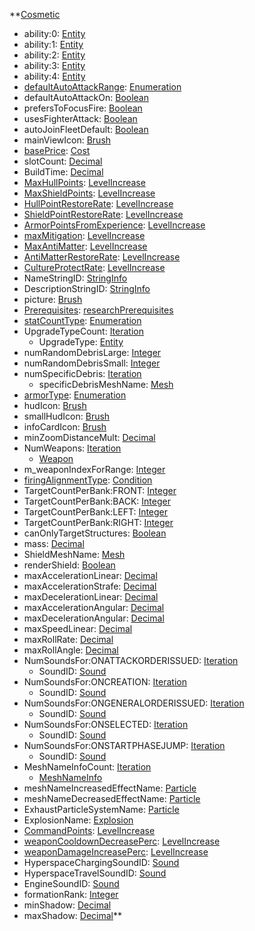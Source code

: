 **[Cosmetic](RebellionCosmetic.md)
  * ability:0: [Entity](Entity.md)
  * ability:1: [Entity](Entity.md)
  * ability:2: [Entity](Entity.md)
  * ability:3: [Entity](Entity.md)
  * ability:4: [Entity](Entity.md)
  * [defaultAutoAttackRange](RebelliondefaultAutoAttackRange.md): [Enumeration](Enumeration.md)
  * defaultAutoAttackOn: [Boolean](Boolean.md)
  * prefersToFocusFire: [Boolean](Boolean.md)
  * usesFighterAttack: [Boolean](Boolean.md)
  * autoJoinFleetDefault: [Boolean](Boolean.md)
  * mainViewIcon: [Brush](Brush.md)
  * [basePrice](RebellionCost.md): [Cost](Cost.md)
  * slotCount: [Decimal](Decimal.md)
  * BuildTime: [Decimal](Decimal.md)
  * [MaxHullPoints](RebellionLevelIncrease.md): [LevelIncrease](LevelIncrease.md)
  * [MaxShieldPoints](RebellionLevelIncrease.md): [LevelIncrease](LevelIncrease.md)
  * [HullPointRestoreRate](RebellionLevelIncrease.md): [LevelIncrease](LevelIncrease.md)
  * [ShieldPointRestoreRate](RebellionLevelIncrease.md): [LevelIncrease](LevelIncrease.md)
  * [ArmorPointsFromExperience](RebellionLevelIncrease.md): [LevelIncrease](LevelIncrease.md)
  * [maxMitigation](RebellionLevelIncrease.md): [LevelIncrease](LevelIncrease.md)
  * [MaxAntiMatter](RebellionLevelIncrease.md): [LevelIncrease](LevelIncrease.md)
  * [AntiMatterRestoreRate](RebellionLevelIncrease.md): [LevelIncrease](LevelIncrease.md)
  * [CultureProtectRate](RebellionLevelIncrease.md): [LevelIncrease](LevelIncrease.md)
  * NameStringID: [StringInfo](StringInfo.md)
  * DescriptionStringID: [StringInfo](StringInfo.md)
  * picture: [Brush](Brush.md)
  * [Prerequisites](RebellionresearchPrerequisites.md): [researchPrerequisites](researchPrerequisites.md)
  * [statCountType](RebellionstatCountType.md): [Enumeration](Enumeration.md)
  * UpgradeTypeCount: [Iteration](Iteration.md)
    * UpgradeType: [Entity](Entity.md)
  * numRandomDebrisLarge: [Integer](Integer.md)
  * numRandomDebrisSmall: [Integer](Integer.md)
  * numSpecificDebris: [Iteration](Iteration.md)
    * specificDebrisMeshName: [Mesh](Mesh.md)
  * [armorType](RebellionarmorType.md): [Enumeration](Enumeration.md)
  * hudIcon: [Brush](Brush.md)
  * smallHudIcon: [Brush](Brush.md)
  * infoCardIcon: [Brush](Brush.md)
  * minZoomDistanceMult: [Decimal](Decimal.md)
  * NumWeapons: [Iteration](Iteration.md)
    * [Weapon](RebellionWeapon.md)
  * m\_weaponIndexForRange: [Integer](Integer.md)
  * [firingAlignmentType](RebellionfiringAlignmentType.md): [Condition](Condition.md)
  * TargetCountPerBank:FRONT: [Integer](Integer.md)
  * TargetCountPerBank:BACK: [Integer](Integer.md)
  * TargetCountPerBank:LEFT: [Integer](Integer.md)
  * TargetCountPerBank:RIGHT: [Integer](Integer.md)
  * canOnlyTargetStructures: [Boolean](Boolean.md)
  * mass: [Decimal](Decimal.md)
  * ShieldMeshName: [Mesh](Mesh.md)
  * renderShield: [Boolean](Boolean.md)
  * maxAccelerationLinear: [Decimal](Decimal.md)
  * maxAccelerationStrafe: [Decimal](Decimal.md)
  * maxDecelerationLinear: [Decimal](Decimal.md)
  * maxAccelerationAngular: [Decimal](Decimal.md)
  * maxDecelerationAngular: [Decimal](Decimal.md)
  * maxSpeedLinear: [Decimal](Decimal.md)
  * maxRollRate: [Decimal](Decimal.md)
  * maxRollAngle: [Decimal](Decimal.md)
  * NumSoundsFor:ONATTACKORDERISSUED: [Iteration](Iteration.md)
    * SoundID: [Sound](Sound.md)
  * NumSoundsFor:ONCREATION: [Iteration](Iteration.md)
    * SoundID: [Sound](Sound.md)
  * NumSoundsFor:ONGENERALORDERISSUED: [Iteration](Iteration.md)
    * SoundID: [Sound](Sound.md)
  * NumSoundsFor:ONSELECTED: [Iteration](Iteration.md)
    * SoundID: [Sound](Sound.md)
  * NumSoundsFor:ONSTARTPHASEJUMP: [Iteration](Iteration.md)
    * SoundID: [Sound](Sound.md)
  * MeshNameInfoCount: [Iteration](Iteration.md)
    * [MeshNameInfo](RebellionMeshNameInfo.md)
  * meshNameIncreasedEffectName: [Particle](Particle.md)
  * meshNameDecreasedEffectName: [Particle](Particle.md)
  * ExhaustParticleSystemName: [Particle](Particle.md)
  * ExplosionName: [Explosion](Explosion.md)
  * [CommandPoints](RebellionLevelIncrease.md): [LevelIncrease](LevelIncrease.md)
  * [weaponCooldownDecreasePerc](RebellionLevelIncrease.md): [LevelIncrease](LevelIncrease.md)
  * [weaponDamageIncreasePerc](RebellionLevelIncrease.md): [LevelIncrease](LevelIncrease.md)
  * HyperspaceChargingSoundID: [Sound](Sound.md)
  * HyperspaceTravelSoundID: [Sound](Sound.md)
  * EngineSoundID: [Sound](Sound.md)
  * formationRank: [Integer](Integer.md)
  * minShadow: [Decimal](Decimal.md)
  * maxShadow: [Decimal](Decimal.md)**
